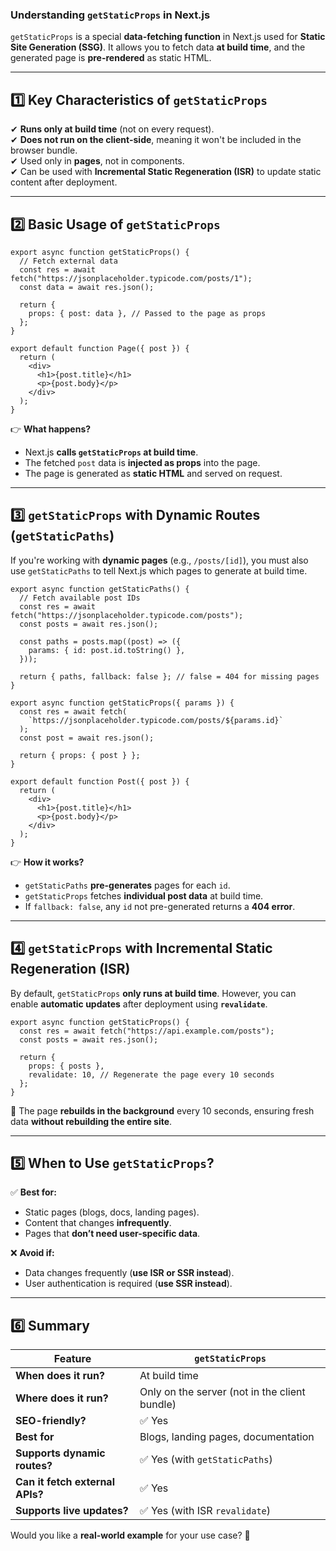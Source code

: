 ### **Understanding `getStaticProps` in Next.js**  

`getStaticProps` is a special **data-fetching function** in Next.js used for **Static Site Generation (SSG)**. It allows you to fetch data **at build time**, and the generated page is **pre-rendered** as static HTML.  

---

## **1️⃣ Key Characteristics of `getStaticProps`**
✔ **Runs only at build time** (not on every request).  
✔ **Does not run on the client-side**, meaning it won't be included in the browser bundle.  
✔ Used only in **pages**, not in components.  
✔ Can be used with **Incremental Static Regeneration (ISR)** to update static content after deployment.  

---

## **2️⃣ Basic Usage of `getStaticProps`**
```tsx
export async function getStaticProps() {
  // Fetch external data
  const res = await fetch("https://jsonplaceholder.typicode.com/posts/1");
  const data = await res.json();

  return {
    props: { post: data }, // Passed to the page as props
  };
}

export default function Page({ post }) {
  return (
    <div>
      <h1>{post.title}</h1>
      <p>{post.body}</p>
    </div>
  );
}
```
👉 **What happens?**  
- Next.js **calls `getStaticProps` at build time**.  
- The fetched `post` data is **injected as props** into the page.  
- The page is generated as **static HTML** and served on request.  

---

## **3️⃣ `getStaticProps` with Dynamic Routes (`getStaticPaths`)**
If you're working with **dynamic pages** (e.g., `/posts/[id]`), you must also use `getStaticPaths` to tell Next.js which pages to generate at build time.

```tsx
export async function getStaticPaths() {
  // Fetch available post IDs
  const res = await fetch("https://jsonplaceholder.typicode.com/posts");
  const posts = await res.json();

  const paths = posts.map((post) => ({
    params: { id: post.id.toString() },
  }));

  return { paths, fallback: false }; // false = 404 for missing pages
}

export async function getStaticProps({ params }) {
  const res = await fetch(
    `https://jsonplaceholder.typicode.com/posts/${params.id}`
  );
  const post = await res.json();

  return { props: { post } };
}

export default function Post({ post }) {
  return (
    <div>
      <h1>{post.title}</h1>
      <p>{post.body}</p>
    </div>
  );
}
```
👉 **How it works?**  
- `getStaticPaths` **pre-generates** pages for each `id`.  
- `getStaticProps` fetches **individual post data** at build time.  
- If `fallback: false`, any `id` not pre-generated returns a **404 error**.  

---

## **4️⃣ `getStaticProps` with Incremental Static Regeneration (ISR)**
By default, `getStaticProps` **only runs at build time**. However, you can enable **automatic updates** after deployment using **`revalidate`**.

```tsx
export async function getStaticProps() {
  const res = await fetch("https://api.example.com/posts");
  const posts = await res.json();

  return {
    props: { posts },
    revalidate: 10, // Regenerate the page every 10 seconds
  };
}
```
🔹 The page **rebuilds in the background** every 10 seconds, ensuring fresh data **without rebuilding the entire site**.

---

## **5️⃣ When to Use `getStaticProps`?**
✅ **Best for:**  
- Static pages (blogs, docs, landing pages).  
- Content that changes **infrequently**.  
- Pages that **don’t need user-specific data**.  

❌ **Avoid if:**  
- Data changes frequently (**use ISR or SSR instead**).  
- User authentication is required (**use SSR instead**).  

---

## **6️⃣ Summary**
| Feature | `getStaticProps` |
|---------|----------------|
| **When does it run?** | At build time |
| **Where does it run?** | Only on the server (not in the client bundle) |
| **SEO-friendly?** | ✅ Yes |
| **Best for** | Blogs, landing pages, documentation |
| **Supports dynamic routes?** | ✅ Yes (with `getStaticPaths`) |
| **Can it fetch external APIs?** | ✅ Yes |
| **Supports live updates?** | ✅ Yes (with ISR `revalidate`) |

Would you like a **real-world example** for your use case? 🚀
